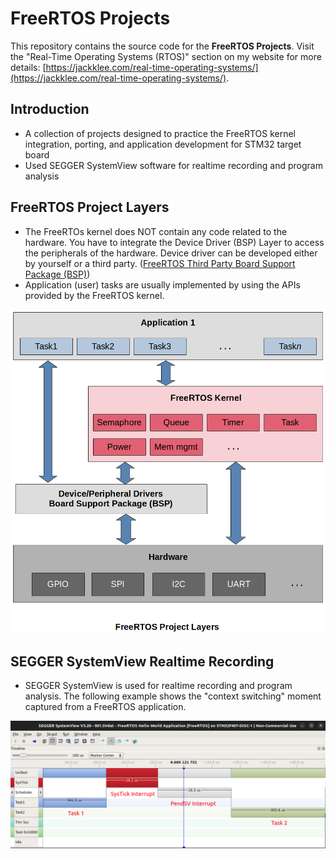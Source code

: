 # FreeRTOS Projects

This repository contains the source code for the **FreeRTOS Projects**. Visit the "Real-Time Operating Systems (RTOS)" section on my website for more details: [https://jackklee.com/real-time-operating-systems/](https://jackklee.com/real-time-operating-systems/).



## Introduction

* A collection of projects designed to practice the FreeRTOS kernel integration, porting, and application development for STM32 target board
* Used SEGGER SystemView software for realtime recording and program analysis



## FreeRTOS Project Layers

* The FreeRTOs kernel does NOT contain any code related to the hardware. You have to integrate the Device Driver (BSP) Layer to access the peripherals of the hardware. Device driver can be developed either by yourself or a third party. ([FreeRTOS Third Party Board Support Package (BSP)](https://www.freertos.org/FreeRTOS-Plus/BSP_Solutions/FreeRTOS_BSP.html))
* Application (user) tasks are usually implemented by using the APIs provided by the FreeRTOS kernel.



<img src="img/freertos-project-layers-2.png" alt="freertos-project-layers-2" width="650">





## SEGGER SystemView Realtime Recording

* SEGGER SystemView is used for realtime recording and program analysis. The following example shows the "context switching" moment captured from a FreeRTOS application.



<img src="img/context-switching-segger-system-view.png" alt="context-switching-segger-system-view" width="900">